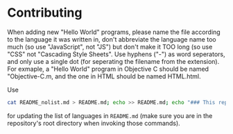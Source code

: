 Contributing
============

When adding new "Hello World" programs, please name the file according to the language it was written in, don't abbreviate the language name too much (so use "JavaScript", not "JS") but don't make it TOO long (so use "CSS" not "Cascading Style Sheets". Use hyphens ("-") as word seperators, and only use a single dot (for seperating the filename from the extension). For exmaple, a "Hello World" program in Objective C should be named "Objective-C.m, and the one in HTML should be named HTML.html.

Use
```bash
cat README_nolist.md > README.md; echo >> README.md; echo "### This repository surrently contains "Hello World" programs in the following languages:" >> README.md; ruby list_langs.rb >> README.md
```
for updating the list of languages in `README.md` (make sure you are in the repository's root directory when invoking those commands).
